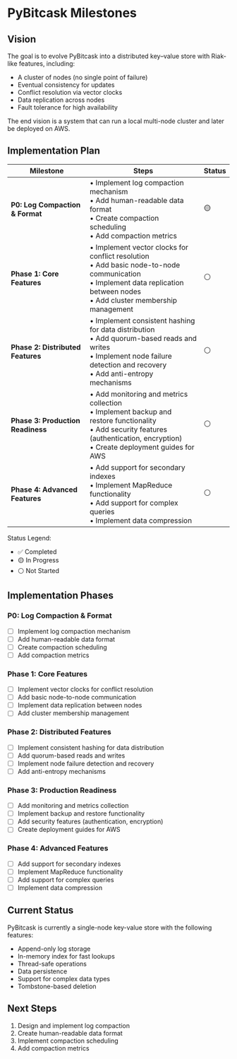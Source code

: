 # PyBitcask Milestones

## Vision

The goal is to evolve PyBitcask into a distributed key–value store with Riak-like features, including:

- A cluster of nodes (no single point of failure)
- Eventual consistency for updates
- Conflict resolution via vector clocks
- Data replication across nodes
- Fault tolerance for high availability

The end vision is a system that can run a local multi-node cluster and later be deployed on AWS.

## Implementation Plan

| Milestone | Steps | Status |
|-----------|-------|--------|
| **P0: Log Compaction & Format** | • Implement log compaction mechanism<br>• Add human-readable data format<br>• Create compaction scheduling<br>• Add compaction metrics | 🟡 |
| **Phase 1: Core Features** | • Implement vector clocks for conflict resolution<br>• Add basic node-to-node communication<br>• Implement data replication between nodes<br>• Add cluster membership management | ⚪ |
| **Phase 2: Distributed Features** | • Implement consistent hashing for data distribution<br>• Add quorum-based reads and writes<br>• Implement node failure detection and recovery<br>• Add anti-entropy mechanisms | ⚪ |
| **Phase 3: Production Readiness** | • Add monitoring and metrics collection<br>• Implement backup and restore functionality<br>• Add security features (authentication, encryption)<br>• Create deployment guides for AWS | ⚪ |
| **Phase 4: Advanced Features** | • Add support for secondary indexes<br>• Implement MapReduce functionality<br>• Add support for complex queries<br>• Implement data compression | ⚪ |

Status Legend:
- ✅ Completed
- 🟡 In Progress
- ⚪ Not Started

## Implementation Phases

### P0: Log Compaction & Format
- [ ] Implement log compaction mechanism
- [ ] Add human-readable data format
- [ ] Create compaction scheduling
- [ ] Add compaction metrics

### Phase 1: Core Features
- [ ] Implement vector clocks for conflict resolution
- [ ] Add basic node-to-node communication
- [ ] Implement data replication between nodes
- [ ] Add cluster membership management

### Phase 2: Distributed Features
- [ ] Implement consistent hashing for data distribution
- [ ] Add quorum-based reads and writes
- [ ] Implement node failure detection and recovery
- [ ] Add anti-entropy mechanisms

### Phase 3: Production Readiness
- [ ] Add monitoring and metrics collection
- [ ] Implement backup and restore functionality
- [ ] Add security features (authentication, encryption)
- [ ] Create deployment guides for AWS

### Phase 4: Advanced Features
- [ ] Add support for secondary indexes
- [ ] Implement MapReduce functionality
- [ ] Add support for complex queries
- [ ] Implement data compression

## Current Status

PyBitcask is currently a single-node key-value store with the following features:
- Append-only log storage
- In-memory index for fast lookups
- Thread-safe operations
- Data persistence
- Support for complex data types
- Tombstone-based deletion

## Next Steps

1. Design and implement log compaction
2. Create human-readable data format
3. Implement compaction scheduling
4. Add compaction metrics
